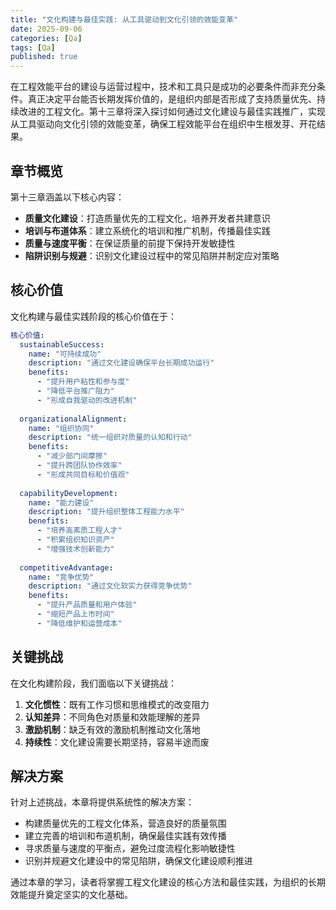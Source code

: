 ```yaml
---
title: "文化构建与最佳实践: 从工具驱动到文化引领的效能变革"
date: 2025-09-06
categories: [Qa]
tags: [Qa]
published: true
---
```

在工程效能平台的建设与运营过程中，技术和工具只是成功的必要条件而非充分条件。真正决定平台能否长期发挥价值的，是组织内部是否形成了支持质量优先、持续改进的工程文化。第十三章将深入探讨如何通过文化建设与最佳实践推广，实现从工具驱动向文化引领的效能变革，确保工程效能平台在组织中生根发芽、开花结果。

## 章节概览

第十三章涵盖以下核心内容：

*   **质量文化建设**：打造质量优先的工程文化，培养开发者共建意识
*   **培训与布道体系**：建立系统化的培训和推广机制，传播最佳实践
*   **质量与速度平衡**：在保证质量的前提下保持开发敏捷性
*   **陷阱识别与规避**：识别文化建设过程中的常见陷阱并制定应对策略

## 核心价值

文化构建与最佳实践阶段的核心价值在于：

```yaml
核心价值:
  sustainableSuccess:
    name: "可持续成功"
    description: "通过文化建设确保平台长期成功运行"
    benefits:
      - "提升用户粘性和参与度"
      - "降低平台推广阻力"
      - "形成自我驱动的改进机制"
  
  organizationalAlignment:
    name: "组织协同"
    description: "统一组织对质量的认知和行动"
    benefits:
      - "减少部门间摩擦"
      - "提升跨团队协作效率"
      - "形成共同目标和价值观"
  
  capabilityDevelopment:
    name: "能力建设"
    description: "提升组织整体工程能力水平"
    benefits:
      - "培养高素质工程人才"
      - "积累组织知识资产"
      - "增强技术创新能力"
  
  competitiveAdvantage:
    name: "竞争优势"
    description: "通过文化软实力获得竞争优势"
    benefits:
      - "提升产品质量和用户体验"
      - "缩短产品上市时间"
      - "降低维护和运营成本"
```

## 关键挑战

在文化构建阶段，我们面临以下关键挑战：

1. **文化惯性**：既有工作习惯和思维模式的改变阻力
2. **认知差异**：不同角色对质量和效能理解的差异
3. **激励机制**：缺乏有效的激励机制推动文化落地
4. **持续性**：文化建设需要长期坚持，容易半途而废

## 解决方案

针对上述挑战，本章将提供系统性的解决方案：

*   构建质量优先的工程文化体系，营造良好的质量氛围
*   建立完善的培训和布道机制，确保最佳实践有效传播
*   寻求质量与速度的平衡点，避免过度流程化影响敏捷性
*   识别并规避文化建设中的常见陷阱，确保文化建设顺利推进

通过本章的学习，读者将掌握工程文化建设的核心方法和最佳实践，为组织的长期效能提升奠定坚实的文化基础。